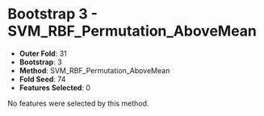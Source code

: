 # Bootstrap 3 - SVM_RBF_Permutation_AboveMean

- **Outer Fold**: 31
- **Bootstrap**: 3
- **Method**: SVM_RBF_Permutation_AboveMean
- **Fold Seed**: 74
- **Features Selected**: 0

No features were selected by this method.
